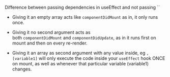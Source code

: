 Difference between passing dependencies in useEffect and not passing 
``
-   Giving it an empty array acts like `componentDidMount` as in, it only runs once.
    
-   Giving it no second argument acts as both `componentDidMount` and `componentDidUpdate`, as in it runs first on mount and then on every re-render.
    
-   Giving it an array as second argument with any value inside, eg `, [variable1]` will only execute the code inside your `useEffect` hook ONCE on mount, as well as whenever that particular variable (variable1) changes.